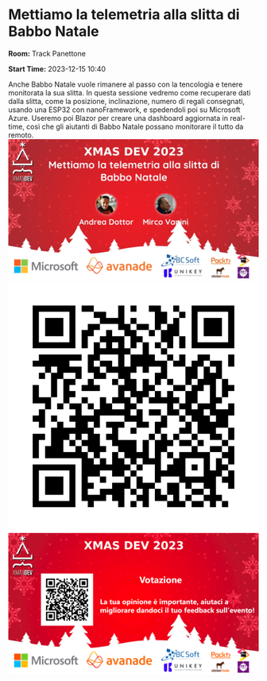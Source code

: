 # Mettiamo la telemetria alla slitta di Babbo Natale
**Room:** Track Panettone

**Start Time:** 2023-12-15 10:40

Anche Babbo Natale vuole rimanere al passo con la tencologia e tenere monitorata la sua slitta.
In questa sessione vedremo come recuperare dati dalla slitta, come la posizione, inclinazione, numero di regali consegnati, usando una ESP32 con nanoFramework, e spedendoli poi su Microsoft Azure.
Useremo poi Blazor per creare una dashboard aggiornata in real-time, così che gli aiutanti di Babbo Natale possano monitorare il tutto da remoto.
![Banner](room1_10_40.jpeg 'SessionBanner')
![QR](qr.png 'Qr')
![Voting Banner](VotingBanner.png 'Voting Banner')

